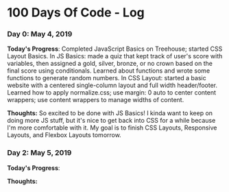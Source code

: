 # 100 Days Of Code - Log

### Day 0: May 4, 2019

**Today's Progress**: Completed JavaScript Basics on Treehouse; started CSS Layout Basics. In JS Basics: made a quiz that kept track of user's score with variables, then assigned a gold, silver, bronze, or no crown based on the final score using conditionals. Learned about functions and wrote some functions to generate random numbers. In CSS Layout: started a basic website with a centered single-column layout and full width header/footer. Learned how to apply normalize.css; use margin: 0 auto to center content wrappers; use content wrappers to manage widths of content.

**Thoughts:** So excited to be done with JS Basics! I kinda want to keep on doing more JS stuff, but it's nice to get back into CSS for a while because I'm more comfortable with it. My goal is to finish CSS Layouts, Responsive Layouts, and Flexbox Layouts tomorrow.

### Day 2: May 5, 2019

**Today's Progress**: 

**Thoughts:** 


